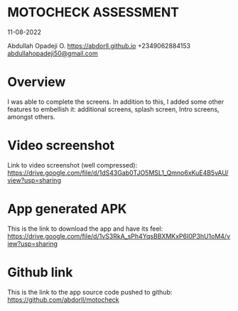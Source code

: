 # MOTOCHECK ASSESSMENT
11-08-2022

Abdullah Opadeji O.
https://abdorll.github.io
+2349062884153
abdullahopadeji50@gmail.com

# Overview
I was able to complete the screens. In addition to this, I added some other features to embellish it:  additional screens, splash screen,  Intro screens, amongst others.

# Video screenshot
Link to video screenshot (well compressed): 
https://drive.google.com/file/d/1dS43Gab0TJO5MSL1_Qmno6xKuE4B5vAU/view?usp=sharing

# App generated APK
This is the link to download the app and have its feel:
https://drive.google.com/file/d/1vS3RkA_sPh4YqsBBXMKxP6I0P3hU1oM4/view?usp=sharing

# Github link
 This is the link to the app source code pushed to github:
https://github.com/abdorll/motocheck


